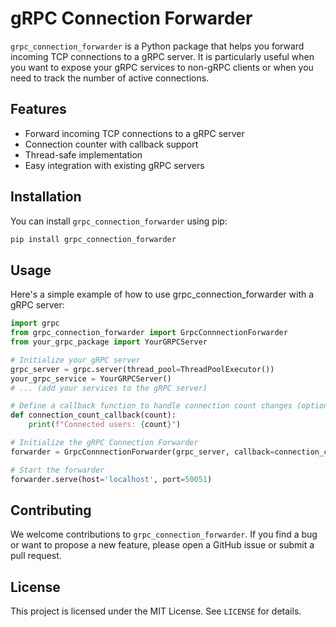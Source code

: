 # gRPC Connection Forwarder

`grpc_connection_forwarder` is a Python package that helps you forward incoming TCP connections to a gRPC server. It is particularly useful when you want to expose your gRPC services to non-gRPC clients or when you need to track the number of active connections.

## Features

- Forward incoming TCP connections to a gRPC server
- Connection counter with callback support
- Thread-safe implementation
- Easy integration with existing gRPC servers

## Installation

You can install `grpc_connection_forwarder` using pip:

```bash
pip install grpc_connection_forwarder
```

## Usage 

Here's a simple example of how to use grpc_connection_forwarder with a gRPC server:

```python 
import grpc
from grpc_connection_forwarder import GrpcConnnectionForwarder
from your_grpc_package import YourGRPCServer

# Initialize your gRPC server
grpc_server = grpc.server(thread_pool=ThreadPoolExecutor())
your_grpc_service = YourGRPCServer()
# ... (add your services to the gRPC server)

# Define a callback function to handle connection count changes (optional)
def connection_count_callback(count):
    print(f"Connected users: {count}")

# Initialize the gRPC Connection Forwarder
forwarder = GrpcConnnectionForwarder(grpc_server, callback=connection_count_callback)

# Start the forwarder
forwarder.serve(host='localhost', port=50051)
``` 

## Contributing
We welcome contributions to `grpc_connection_forwarder`. If you find a bug or want to propose a new feature, please open a GitHub issue or submit a pull request.

## License

This project is licensed under the MIT License. See `LICENSE` for details.
